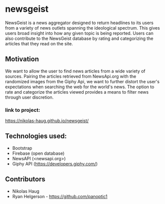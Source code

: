 # newsgeist

NewsGeist is a news aggregator designed to return headlines to its users from a variety of news outlets spanning the ideological spectrum. This gives users broad insight into how any given topic is being reported. Users can also contribute to the NewsGeist database by rating and categorizing the articles that they read on the site.

## Motivation

We want to allow the user to find news articles from a wide variety of sources. Pairing the articles retrieved from NewsApi.org with the randomized images from the Giphy Api, we want to further distort the user's expectations when searching the web for the world's news. The option to rate and categorize the articles viewed provides a means to filter news through user discretion. 

[NewsApi.org]: https://newsapi.org/
[Giphy Api]: https://developers.giphy.com/

### link to project:

<https://nikolas-haug.github.io/newsgeist/>

## Technologies used:

* Bootstrap
* Firebase (open database)
* NewsAPI (<newsapi.org>)
* Giphy API (<https://developers.giphy.com/>)

## Contributors

* Nikolas Haug
* Ryan Helgerson - <https://github.com/panoptic1>

